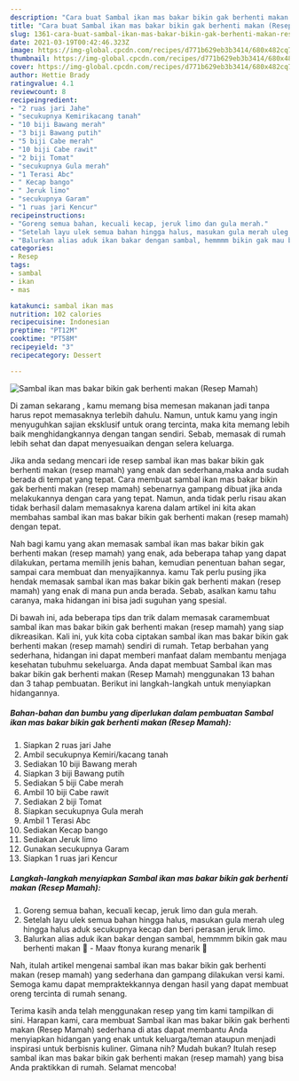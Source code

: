 ```yaml
---
description: "Cara buat Sambal ikan mas bakar bikin gak berhenti makan (Resep Mamah) yang enak dan Mudah Dibuat"
title: "Cara buat Sambal ikan mas bakar bikin gak berhenti makan (Resep Mamah) yang enak dan Mudah Dibuat"
slug: 1361-cara-buat-sambal-ikan-mas-bakar-bikin-gak-berhenti-makan-resep-mamah-yang-enak-dan-mudah-dibuat
date: 2021-03-19T00:42:46.323Z
image: https://img-global.cpcdn.com/recipes/d771b629eb3b3414/680x482cq70/sambal-ikan-mas-bakar-bikin-gak-berhenti-makan-resep-mamah-foto-resep-utama.jpg
thumbnail: https://img-global.cpcdn.com/recipes/d771b629eb3b3414/680x482cq70/sambal-ikan-mas-bakar-bikin-gak-berhenti-makan-resep-mamah-foto-resep-utama.jpg
cover: https://img-global.cpcdn.com/recipes/d771b629eb3b3414/680x482cq70/sambal-ikan-mas-bakar-bikin-gak-berhenti-makan-resep-mamah-foto-resep-utama.jpg
author: Hettie Brady
ratingvalue: 4.1
reviewcount: 8
recipeingredient:
- "2 ruas jari Jahe"
- "secukupnya Kemirikacang tanah"
- "10 biji Bawang merah"
- "3 biji Bawang putih"
- "5 biji Cabe merah"
- "10 biji Cabe rawit"
- "2 biji Tomat"
- "secukupnya Gula merah"
- "1 Terasi Abc"
- " Kecap bango"
- " Jeruk limo"
- "secukupnya Garam"
- "1 ruas jari Kencur"
recipeinstructions:
- "Goreng semua bahan, kecuali kecap, jeruk limo dan gula merah."
- "Setelah layu ulek semua bahan hingga halus, masukan gula merah uleg hingga halus aduk secukupnya kecap dan beri perasan jeruk limo."
- "Balurkan alias aduk ikan bakar dengan sambal, hemmmm bikin gak mau berhenti makan 🤤 Maav ftonya kurang menarik 🤭"
categories:
- Resep
tags:
- sambal
- ikan
- mas

katakunci: sambal ikan mas 
nutrition: 102 calories
recipecuisine: Indonesian
preptime: "PT12M"
cooktime: "PT58M"
recipeyield: "3"
recipecategory: Dessert

---
```



![Sambal ikan mas bakar bikin gak berhenti makan (Resep Mamah)](https://img-global.cpcdn.com/recipes/d771b629eb3b3414/680x482cq70/sambal-ikan-mas-bakar-bikin-gak-berhenti-makan-resep-mamah-foto-resep-utama.jpg)

Di zaman  sekarang , kamu memang bisa memesan makanan jadi tanpa harus repot memasaknya terlebih dahulu. Namun, untuk kamu yang ingin menyuguhkan sajian eksklusif untuk orang tercinta, maka kita memang lebih baik menghidangkannya dengan tangan sendiri. Sebab, memasak di rumah lebih sehat dan dapat menyesuaikan dengan selera keluarga.

Jika anda sedang mencari ide resep sambal ikan mas bakar bikin gak berhenti makan (resep mamah) yang enak dan sederhana,maka anda sudah berada di tempat yang tepat. Cara membuat sambal ikan mas bakar bikin gak berhenti makan (resep mamah)  sebenarnya gampang dibuat jika anda melakukannya dengan cara yang tepat. Namun, anda tidak perlu risau akan tidak berhasil dalam memasaknya 
karena dalam artikel ini kita akan membahas sambal ikan mas bakar bikin gak berhenti makan (resep mamah) dengan tepat.  



Nah bagi kamu yang akan memasak sambal ikan mas bakar bikin gak berhenti makan (resep mamah) yang enak, ada beberapa tahap yang dapat dilakukan, pertama memilih jenis bahan, kemudian penentuan bahan segar, sampai cara membuat dan menyajikannya. kamu Tak perlu pusing jika hendak memasak sambal ikan mas bakar bikin gak berhenti makan (resep mamah) yang enak di mana pun anda berada. Sebab, asalkan kamu  tahu caranya, maka hidangan ini bisa jadi suguhan yang spesial.

Di bawah ini, ada beberapa tips dan trik dalam memasak caramembuat sambal ikan mas bakar bikin gak berhenti makan (resep mamah) yang siap dikreasikan. Kali ini, yuk kita coba ciptakan sambal ikan mas bakar bikin gak berhenti makan (resep mamah) sendiri di rumah. Tetap berbahan yang sederhana, hidangan ini dapat memberi manfaat dalam membantu menjaga kesehatan tubuhmu sekeluarga. Anda dapat membuat Sambal ikan mas bakar bikin gak berhenti makan (Resep Mamah) menggunakan 13 bahan dan 3 tahap pembuatan. Berikut ini langkah-langkah untuk menyiapkan hidangannya.

<!--inarticleads1-->

##### Bahan-bahan dan bumbu yang diperlukan dalam pembuatan Sambal ikan mas bakar bikin gak berhenti makan (Resep Mamah):

1. Siapkan 2 ruas jari Jahe
1. Ambil secukupnya Kemiri/kacang tanah
1. Sediakan 10 biji Bawang merah
1. Siapkan 3 biji Bawang putih
1. Sediakan 5 biji Cabe merah
1. Ambil 10 biji Cabe rawit
1. Sediakan 2 biji Tomat
1. Siapkan secukupnya Gula merah
1. Ambil 1 Terasi Abc
1. Sediakan  Kecap bango
1. Sediakan  Jeruk limo
1. Gunakan secukupnya Garam
1. Siapkan 1 ruas jari Kencur




<!--inarticleads2-->

##### Langkah-langkah menyiapkan Sambal ikan mas bakar bikin gak berhenti makan (Resep Mamah):

1. Goreng semua bahan, kecuali kecap, jeruk limo dan gula merah.
1. Setelah layu ulek semua bahan hingga halus, masukan gula merah uleg hingga halus aduk secukupnya kecap dan beri perasan jeruk limo.
1. Balurkan alias aduk ikan bakar dengan sambal, hemmmm bikin gak mau berhenti makan 🤤 - Maav ftonya kurang menarik 🤭




Nah, itulah artikel mengenai  sambal ikan mas bakar bikin gak berhenti makan (resep mamah)  yang sederhana dan gampang dilakukan versi kami. Semoga kamu dapat mempraktekkannya dengan hasil yang dapat membuat oreng tercinta di rumah senang. 

Terima kasih anda telah menggunakan resep yang tim kami tampilkan di sini. Harapan kami, cara membuat  Sambal ikan mas bakar bikin gak berhenti makan (Resep Mamah) sederhana di atas dapat membantu Anda menyiapkan hidangan yang enak untuk keluarga/teman ataupun menjadi inspirasi untuk berbisnis kuliner. Gimana nih? Mudah bukan? Itulah resep sambal ikan mas bakar bikin gak berhenti makan (resep mamah) yang bisa Anda praktikkan di rumah. Selamat mencoba!

